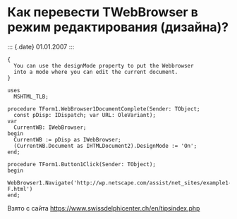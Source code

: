 Как перевести TWebBrowser в режим редактирования (дизайна)?
===========================================================

::: {.date}
01.01.2007
:::

    {
      You can use the designMode property to put the Webbrowser
      into a mode where you can edit the current document.
    }
     
    uses
      MSHTML_TLB;
     
    procedure TForm1.WebBrowser1DocumentComplete(Sender: TObject;
      const pDisp: IDispatch; var URL: OleVariant);
    var
      CurrentWB: IWebBrowser;
    begin
      CurrentWB := pDisp as IWebBrowser;
      (CurrentWB.Document as IHTMLDocument2).DesignMode := 'On';
    end;
     
    procedure TForm1.Button1Click(Sender: TObject);
    begin
      WebBrowser1.Navigate('http://wp.netscape.com/assist/net_sites/example1-F.html')
    end;

Взято с сайта <https://www.swissdelphicenter.ch/en/tipsindex.php>
